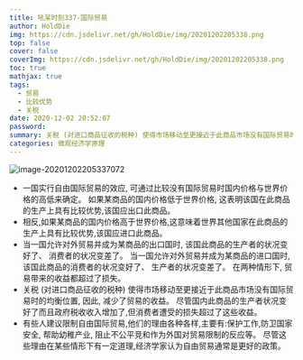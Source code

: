```yaml
---
title: 吼呆时刻337-国际贸易
author: HoldDie
img: https://cdn.jsdelivr.net/gh/HoldDie/img/20201202205338.png
top: false
cover: false
coverImg: https://cdn.jsdelivr.net/gh/HoldDie/img/20201202205338.png
toc: true
mathjax: true
tags:
  - 贸易
  - 比较优势
  - 关税
date: 2020-12-02 20:52:07
password:
summary: 关税 (对进口商品征收的税种) 使得市场移动至更接近于此商品市场没有国际贸易时的均衡位置, 因此, 减少了贸易的收益。
categories: 微观经济学原理
---
```




![image-20201202205337072](https://cdn.jsdelivr.net/gh/HoldDie/img/20201202205338.png)



- 一国实行自由国际贸易的效应, 可通过比较没有国际贸易时国内价格与世界价格的高低来确定。 如果某商品的国内价格低于世界价格, 这表明该国在此商品的生产上具有比较优势,该国应出口此商品。
- 相反,如果某商品的国内价格高于世界价格,这意味着世界其他国家在此商品的生产上具有比较优势,该国应进口此商品。
- 当一国允许对外贸易并成为某商品的出口国时, 该国此商品的生产者的状况变好了、 消费者的状况变差了。 当一国允许对外贸易并成为某商品的进口国时, 该国此商品的消费者的状况变好了、 生产者的状况变差了。 在两种情形下, 贸易带来的收益都超过了损失。
- 关税 (对进口商品征收的税种) 使得市场移动至更接近于此商品市场没有国际贸易时的均衡位置, 因此, 减少了贸易的收益。 尽管国内此商品的生产者状况变好了而且政府税收收入增加了,但消费者遭受的损失超过了这些收益。
- 有些人建议限制自由国际贸易,他们的理由各种各样,主要有:保护工作,防卫国家安全, 帮助幼稚产业, 阻止不公平竞和作为外国对贸易限制的反应等。 尽管这些理由在某些情形下有一定道理,经济学家认为自由贸易通常是更好的政策。